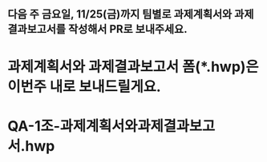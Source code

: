 ## 다음 주 금요일, 11/25(금)까지 팀별로 과제계획서와 과제결과보고서를 작성해서 PR로 보내주세요. 

# 과제계획서와 과제결과보고서 폼(*.hwp)은 이번주 내로 보내드릴게요.

# QA-1조-과제계획서와과제결과보고서.hwp
